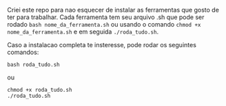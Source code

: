 Criei este repo para nao esquecer de instalar as ferramentas que gosto de ter para trabalhar. Cada ferramenta tem seu arquivo .sh que pode ser rodado `bash nome_da_ferramenta.sh` ou usando o comando `chmod +x nome_da_ferramenta.sh` e em seguida `./roda_tudo.sh`.

Caso a instalacao completa te insteresse, pode rodar os seguintes comandos:

```
bash roda_tudo.sh
```

ou

```
chmod +x roda_tudo.sh
./roda_tudo.sh
```